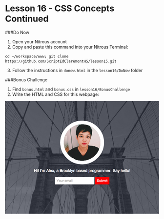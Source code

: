 Lesson 16 - CSS Concepts Continued
========

###Do Now

1. Open your Nitrous account 
2. Copy and paste this command into your Nitrous Terminal:

  ```
  cd ~/workspace/www; git clone https://github.com/ScriptEdClaremontHS/lesson15.git
  ```
3. Follow the instructions in `donow.html` in the `lesson16/DoNow` folder 

###Bonus Challenge

1. Find `bonus.html` and `bonus.css` in `lesson16/BonusChallenge`
2. Write the HTML and CSS for this webpage:

![Bonus Challenge](images/lesson16bonus.png)
